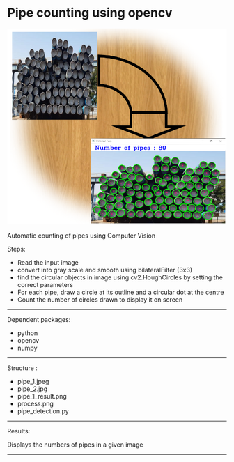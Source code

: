 # Pipe counting using opencv 
<img src="process.png" width="800" height="450" title="hover text">


Automatic counting of pipes using Computer Vision

Steps:
 -  Read the input image
 -  convert into gray scale and smooth using bilateralFilter (3x3)
 -  find the circular objects in image using cv2.HoughCircles by setting the correct parameters
 -  For each pipe, draw a circle at its outline and a circular dot at the centre
 -  Count the number of circles drawn to display it on screen

*****************************************************
Dependent packages:

- python 
- opencv
- numpy

*****************************************************
Structure :

- pipe_1.jpeg
- pipe_2.jpg
- pipe_1_result.png
- process.png
- pipe_detection.py

*****************************************************
Results:

Displays the numbers of pipes in a given image
*****************************************************

